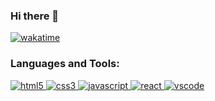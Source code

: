 ### Hi there 👋
[![wakatime](https://wakatime.com/badge/user/ea0dbd20-b0d5-46f4-8be2-3305681196be.svg)](https://wakatime.com/@ea0dbd20-b0d5-46f4-8be2-3305681196be)

<h3 align="left">Languages and Tools:</h3>
<p align="left">
  <a href="" target="_blank"> <img src="https://camo.githubusercontent.com/a510e026bce732a33dc8aa04db62bd8586c96422b841614ed3ee7ebb2360589d/68747470733a2f2f696d672e736869656c64732e696f2f62616467652f48544d4c2d696e666f726d6174696f6e616c3f7374796c653d666c61742d737175617265266c6f676f3d68746d6c35266c6f676f436f6c6f723d66666666666626636f6c6f723d453434443236" alt="html5" /> </a>
  <a href="" target="_blank"> <img src="https://camo.githubusercontent.com/a48d8a5316fbeb309c37d6a75a73bbc49542eb885659712bc665fa6798f1ecd5/68747470733a2f2f696d672e736869656c64732e696f2f62616467652f4353532d696e666f726d6174696f6e616c3f7374796c653d666c61742d737175617265266c6f676f3d63737333266c6f676f436f6c6f723d66666666666626636f6c6f723d323541314531" alt="css3" /> </a>
  <a href="" target="_blank"> <img src="https://camo.githubusercontent.com/7afdcace77d46b183e4245770d62b706bf3cebda45d160e434a11044bd13a9ed/68747470733a2f2f696d672e736869656c64732e696f2f62616467652f4a6176615363726970742d696e666f726d6174696f6e616c3f7374796c653d666c61742d737175617265266c6f676f3d6a617661736372697074266c6f676f436f6c6f723d33323333333026636f6c6f723d663064623466" alt="javascript"/> </a>
  <a href="" target="_blank"> <img src="https://camo.githubusercontent.com/74ef7ac5f36e5459fcfc88ed13935b78d6db7a373a4e33b1f6c21dbf27fe611a/68747470733a2f2f696d672e736869656c64732e696f2f62616467652f52656163742d696e666f726d6174696f6e616c3f7374796c653d666c61742d737175617265266c6f676f3d7265616374266c6f676f436f6c6f723d66666666666626636f6c6f723d303636643839" alt="react" /> </a>
  <a href="" target="_blank"> <img src="https://camo.githubusercontent.com/dbb9ad0ad8654adb7a28218c68651739e83baf15b6e14fc9d34dc57693ccb866/68747470733a2f2f696d672e736869656c64732e696f2f62616467652f5653253230436f64652d696e666f726d6174696f6e616c3f7374796c653d666c61742d737175617265266c6f676f3d76697375616c2d73747564696f2d636f6465266c6f676f436f6c6f723d776869746526636f6c6f723d303037616363" alt="vscode" /> </a>
</p>

<!--
**or1nn/or1nn** is a ✨ _special_ ✨ repository because its `README.md` (this file) appears on your GitHub profile.

Here are some ideas to get you started:

- 🔭 I’m currently working on ...
- 🌱 I’m currently learning ...
- 👯 I’m looking to collaborate on ...
- 🤔 I’m looking for help with ...
- 💬 Ask me about ...
- 📫 How to reach me: ...
- 😄 Pronouns: ...
- ⚡ Fun fact: ...
-->

